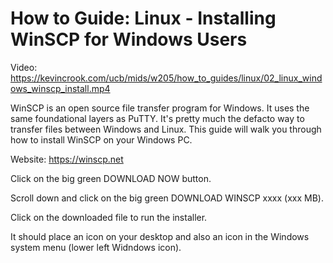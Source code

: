 # How to Guide: Linux - Installing WinSCP for Windows Users

Video: https://kevincrook.com/ucb/mids/w205/how_to_guides/linux/02_linux_windows_winscp_install.mp4

WinSCP is an open source file transfer program for Windows.  It uses the same foundational layers as PuTTY.  It's pretty much the defacto way to transfer files between Windows and Linux.  This guide will walk you through how to install WinSCP on your Windows PC.

Website: https://winscp.net

Click on the big green DOWNLOAD NOW button.

Scroll down and click on the big green DOWNLOAD WINSCP xxxx (xxx MB).

Click on the downloaded file to run the installer.

It should place an icon on your desktop and also an icon in the Windows system menu (lower left Widndows icon).
